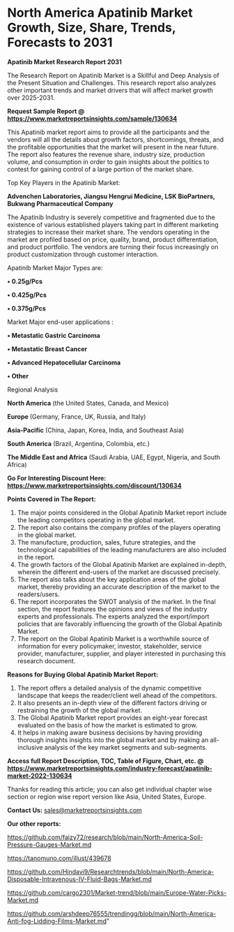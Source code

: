 # North America Apatinib Market Growth, Size, Share, Trends, Forecasts to 2031

<strong>Apatinib Market Research Report 2031</strong>

The Research Report on Apatinib Market is a Skillful and Deep Analysis of the Present Situation and Challenges. This research report also analyzes other important trends and market drivers that will affect market growth over 2025-2031.

<strong>Request Sample Report @ <a href=https://www.marketreportsinsights.com/sample/130634>https://www.marketreportsinsights.com/sample/130634</a></strong>

This Apatinib market report aims to provide all the participants and the vendors will all the details about growth factors, shortcomings, threats, and the profitable opportunities that the market will present in the near future. The report also features the revenue share, industry size, production volume, and consumption in order to gain insights about the politics to contest for gaining control of a large portion of the market share.

Top Key Players in the Apatinib Market:

<strong>Advenchen Laboratories, Jiangsu Hengrui Medicine, LSK BioPartners, Bukwang Pharmaceutical Company</strong>

The Apatinib Industry is severely competitive and fragmented due to the existence of various established players taking part in different marketing strategies to increase their market share. The vendors operating in the market are profiled based on price, quality, brand, product differentiation, and product portfolio. The vendors are turning their focus increasingly on product customization through customer interaction.

Apatinib Market Major Types are:

<strong>• 0.25g/Pcs

• 0.425g/Pcs

• 0.375g/Pcs</strong>

Market Major end-user applications :

<strong>• Metastatic Gastric Carcinoma

• Metastatic Breast Cancer

• Advanced Hepatocellular Carcinoma

• Other</strong>

Regional Analysis

</u><strong><b>North America</b></strong> (the United States, Canada, and Mexico)

<strong><b>Europe </b></strong>(Germany, France, UK, Russia, and Italy)

<strong><b>Asia-Pacific</b></strong> (China, Japan, Korea, India, and Southeast Asia)

<strong><b>South America</b></strong> (Brazil, Argentina, Colombia, etc.)

<strong><b>The Middle East and Africa</b></strong> (Saudi Arabia, UAE, Egypt, Nigeria, and South Africa)

<strong>Go For Interesting Discount Here: <a href=https://www.marketreportsinsights.com/discount/130634>https://www.marketreportsinsights.com/discount/130634</a></strong>

<strong>Points Covered in The Report:</strong>
<ol>
  <li>The major points considered in the Global Apatinib Market report include the leading competitors operating in the global market.</li>
  <li>The report also contains the company profiles of the players operating in the global market.</li>
  <li>The manufacture, production, sales, future strategies, and the technological capabilities of the leading manufacturers are also included in the report.</li>
  <li>The growth factors of the Global Apatinib Market are explained in-depth, wherein the different end-users of the market are discussed precisely.</li>
  <li>The report also talks about the key application areas of the global market, thereby providing an accurate description of the market to the readers/users.</li>
  <li>The report incorporates the SWOT analysis of the market. In the final section, the report features the opinions and views of the industry experts and professionals. The experts analyzed the export/import policies that are favorably influencing the growth of the Global Apatinib Market.</li>
  <li>The report on the Global Apatinib Market is a worthwhile source of information for every policymaker, investor, stakeholder, service provider, manufacturer, supplier, and player interested in purchasing this research document.</li>
</ol>
<strong>Reasons for Buying Global Apatinib Market Report:</strong>

<ol>
  <li>The report offers a detailed analysis of the dynamic competitive landscape that keeps the reader/client well ahead of the competitors.</li>
  <li>It also presents an in-depth view of the different factors driving or restraining the growth of the global market.</li>
  <li>The Global Apatinib Market report provides an eight-year forecast evaluated on the basis of how the market is estimated to grow.</li>
  <li>It helps in making aware business decisions by having providing thorough insights insights into the global market and by making an all-inclusive analysis of the key market segments and sub-segments.</li>
</ol>
<strong>Access full Report Description, TOC, Table of Figure, Chart, etc. @ <a href=https://www.marketreportsinsights.com/industry-forecast/apatinib-market-2022-130634>https://www.marketreportsinsights.com/industry-forecast/apatinib-market-2022-130634</a></strong>


Thanks for reading this article; you can also get individual chapter wise section or region wise report version like Asia, United States, Europe.

<strong>Contact Us:</strong>
sales@marketreportsinsights.com

<strong>Our other reports:</strong>

<a href=https://github.com/faizy72/research/blob/main/North-America-Soil-Pressure-Gauges-Market.md>https://github.com/faizy72/research/blob/main/North-America-Soil-Pressure-Gauges-Market.md</a>

<a href=https://tanomuno.com/illust/439678>https://tanomuno.com/illust/439678</a>

<a href=https://github.com/Hindavi9/Researchtrends/blob/main/North-America-Disposable-Intravenous-IV-Fluid-Bags-Market.md>https://github.com/Hindavi9/Researchtrends/blob/main/North-America-Disposable-Intravenous-IV-Fluid-Bags-Market.md</a>

<a href=https://github.com/cargo2301/Market-trend/blob/main/Europe-Water-Picks-Market.md>https://github.com/cargo2301/Market-trend/blob/main/Europe-Water-Picks-Market.md</a>

<a href=https://github.com/arshdeep76555/trendingg/blob/main/North-America-Anti-fog-Lidding-Films-Market.md>https://github.com/arshdeep76555/trendingg/blob/main/North-America-Anti-fog-Lidding-Films-Market.md</a>"
